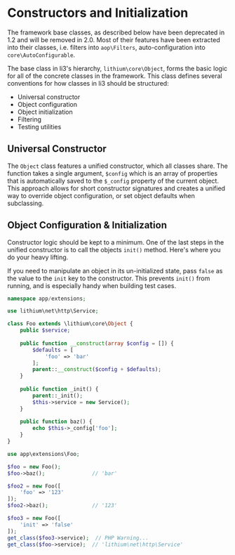 # Constructors and Initialization

<div class="note note-version">
	The framework base classes, as described below have been deprecated in 1.2
	and will be removed in 2.0. Most of their features have been extracted into
	their classes, i.e. filters into <code>aop\Filters</code>, auto-configuration
	into <code>core\AutoConfigurable</code>.
</div>

The base class in li3's hierarchy, `lithium\core\Object`, forms the basic logic for all of the concrete classes in the framework. This class defines several conventions for how classes in li3 should be structured:

 * Universal constructor
 * Object configuration
 * Object initialization
 * Filtering
 * Testing utilities

## Universal Constructor

The `Object` class features a unified constructor, which all classes share. The function takes a single argument, `$config` which is an array of properties that is automatically saved to the `$_config` property of the current object. This approach allows for short constructor signatures and creates a unified way to override object configuration, or set object defaults when subclassing.

## Object Configuration & Initialization

Constructor logic should be kept to a minimum. One of the last steps in the unified constructor is to call the objects `init()` method. Here's where you do your heavy lifting. 

If you need to manipulate an object in its un-initialized state, pass `false` as the value to the `init` key to the constructor. This prevents `init()` from running, and is especially handy when building test cases.

```php
namespace app/extensions;

use lithium\net\http\Service;

class Foo extends \lithium\core\Object {
	public $service;
	
	public function __construct(array $config = []) {
		$defaults = [
			'foo' => 'bar'
		];
		parent::__construct($config + $defaults);
	}
	
	public function _init() {
		parent::_init();
		$this->service = new Service();
	}
	
	public function baz() {
		echo $this->_config['foo'];
	}
} 
```

```php
use app\extensions\Foo;

$foo = new Foo();
$foo->baz();               // 'bar'

$foo2 = new Foo([
	'foo' => '123'
]);
$foo2->baz();              // '123'

$foo3 = new Foo([
	'init' => 'false'
]);
get_class($foo3->service);  // PHP Warning...
get_class($foo->service);  // 'lithium\net\http\Service'
```
